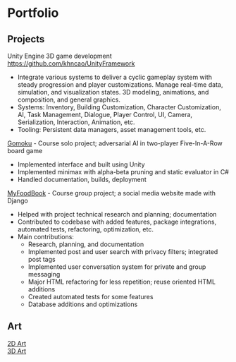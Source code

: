 # Portfolio

## Projects
Unity Engine 3D game development <https://github.com/khncao/UnityFramework>
-   Integrate various systems to deliver a cyclic gameplay system with steady progression and player customizations. Manage real-time data, simulation,  and visualization states. 3D modeling, animations, and composition, and general graphics.
-   Systems: Inventory, Building Customization, Character Customization, AI, Task Management, Dialogue, Player Control, UI, Camera, Serialization, Interaction, Animation, etc.
-   Tooling: Persistent data managers, asset management tools, etc.

[Gomoku](https://github.com/khncao/gomoku) - Course solo  project; adversarial AI in two-player Five-In-A-Row board game
-	Implemented interface and built using Unity
-	Implemented minimax with alpha-beta pruning and static evaluator in C#
-	Handled documentation, builds, deployment
  
[MyFoodBook](https://github.com/BenBamboozled/myFoodBook) - Course group project; a social media website made with Django
-	Helped with project technical research and planning; documentation
-	Contributed to codebase with added features, package integrations, automated tests, refactoring, optimization, etc.
-   Main contributions:
    -   Research, planning, and documentation
    -   Implemented post and user search with privacy filters; integrated post tags
    -   Implemented user conversation system for private and group messaging
    -   Major HTML refactoring for less repetition; reuse oriented HTML additions
    -   Created automated tests for some features
    -   Database additions and optimizations


## Art
[2D Art](2dArt.md)  
[3D Art](3dArt.md)